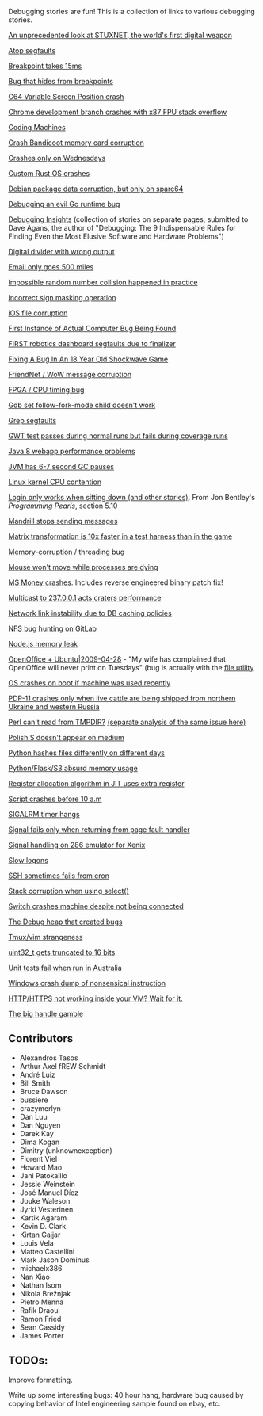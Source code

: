 Debugging stories are fun! This is a collection of links to various debugging stories.


[An unprecedented look at STUXNET, the world's first digital weapon](https://www.wired.com/2014/11/countdown-to-zero-day-stuxnet/)

[Atop segfaults](http://rachelbythebay.com/w/2014/03/02/sync/)

[Breakpoint takes 15ms](https://www.jwhitham.org/2015/04/the-mystery-of-fifteen-millisecond.html)

[Bug that hides from breakpoints](https://drewdevault.com/2014/02/02/The-worst-bugs.html)

[C64 Variable Screen Position crash](http://www.linusakesson.net/scene/safevsp/index.php)

[Chrome development branch crashes with x87 FPU stack overflow](https://randomascii.wordpress.com/2016/09/16/everything-old-is-new-again-and-a-compiler-bug/)

[Coding Machines](https://www.teamten.com/lawrence/writings/coding-machines/)

[Crash Bandicoot memory card corruption](https://www.gamasutra.com/blogs/DaveBaggett/20131031/203788/My_Hardest_Bug_Ever.php)

[Crashes only on Wednesdays](https://gyrovague.com/2015/07/29/crashes-only-on-wednesdays/)

[Custom Rust OS crashes](https://jvns.ca/blog/2013/12/04/day-37-how-a-keyboard-works/)

[Debian package data corruption, but only on sparc64](https://web.archive.org/web/20060612203753/http://vger.kernel.org/~davem/cgi-bin/blog.cgi/index.html)

[Debugging an evil Go runtime bug](https://marcan.st/2017/12/debugging-an-evil-go-runtime-bug/)

[Debugging Insights](http://debuggingrules.com/?page_id=46) (collection of stories on separate pages, submitted to Dave Agans, the author of "Debugging: The 9 Indispensable Rules for Finding Even the Most Elusive Software and Hardware Problems")

[Digital divider with wrong output](http://danluu.com/teach-debugging/)

[Email only goes 500 miles](http://www.ibiblio.org/harris/500milemail.html)

[Impossible random number collision happened in practice](https://medium.com/@betable/tifu-by-using-math-random-f1c308c4fd9d)

[Incorrect sign masking operation](https://labs.spotify.com/2015/08/27/underflow-bug/)

[iOS file corruption](https://engineering.fb.com/ios/debugging-file-corruption-on-ios/)

[First Instance of Actual Computer Bug Being Found](https://www.computerhistory.org/tdih/september/9/)

[FIRST robotics dashboard segfaults due to finalizer](https://www.lukeshu.com/blog/java-segfault.html)

[Fixing A Bug In An 18 Year Old Shockwave Game](https://mattbruv.github.io/ccsr-bugfix/)

[FriendNet / WoW message corruption](https://blog.makandra.com/2010/04/the-greatest-bug-i-never-fixed/)

[FPGA / CPU timing bug](https://eli.thegreenplace.net/2003/10/30/hardware-debugging-is-hard)

[Gdb set follow-fork-mode child doesn't work](https://nanxiao.me/en/use-dtrace-to-diagnose-gdb-issues/)

[Grep segfaults](http://blog.loadzero.com/blog/tracking-down-a-segfault-in-grep/)

[GWT test passes during normal runs but fails during coverage runs](http://ismail.badawi.io/blog/2014/02/04/an-obscure-bug-story/)

[Java 8 webapp performance problems](https://engineering.indeedblog.com/blog/2016/09/job-search-web-app-java-8-migration/)

[JVM has 6-7 second GC pauses](https://www.evanjones.ca/jvm-mmap-pause-finding.html)

[Linux kernel CPU contention](http://notes.secretsauce.net/notes/2015/09/05_a-kernel-debugging-story.html)

[Login only works when sitting down (and other stories)](https://books.google.ca/books?id=kse_7qbWbjsC&lpg=PP1&pg=PA56). From Jon Bentley's _Programming Pearls_, section 5.10

[Mandrill stops sending messages](https://www.seancassidy.me/sherlock-holmes-debugging.html)

[Matrix transformation is 10x faster in a test harness than in the game](https://randomascii.wordpress.com/2015/01/19/knowing-where-to-type-zero/)

[Memory-corruption / threading bug](https://nanxiao.me/en/an-experience-of-fixing-a-memory-corruption-bug/)

[Mouse won't move while processes are dying](https://randomascii.wordpress.com/2017/07/09/24-core-cpu-and-i-cant-move-my-mouse/)

[MS Money crashes](https://devblogs.microsoft.com/oldnewthing/?p=6103). Includes reverse engineered binary patch fix!

[Multicast to 237.0.0.1 acts craters performance](https://www.outerthoughts.com/2004/10/perfect-multicast-storm/)

[Network link instability due to DB caching policies](https://engineering.fb.com/production-engineering/solving-the-mystery-of-link-imbalance-a-metastable-failure-state-at-scale/)

[NFS bug hunting on GitLab](https://about.gitlab.com/blog/2018/11/14/how-we-spent-two-weeks-hunting-an-nfs-bug/)

[Node.js memory leak](https://www.joyent.com/blog/walmart-node-js-memory-leak)

[OpenOffice + Ubuntu|2009-04-28](https://bugs.launchpad.net/ubuntu/+source/cupsys/+bug/255161/comments/28) - "My wife has complained that OpenOffice will never print on Tuesdays" (bug is actually with the [file utility](https://bugs.launchpad.net/ubuntu/+source/file/+bug/248619)

[OS crashes on boot if machine was used recently](https://blog.valerieaurora.org/2013/12/17/heres-my-favorite-operating-systems-war-story-whats-yours/)

[PDP-11 crashes only when live cattle are being shipped from northern Ukraine and western Russia](https://www.jakepoz.com/debugging-behind-the-iron-curtain/)

[Perl can't read from TMPDIR?](https://blog.afoolishmanifesto.com/posts/investigation-into-why-perl-cant-read-from-tmpdir/) [(separate analysis of the same issue here)](https://blog.plover.com/tech/tmpdir.html)

[Polish S doesn't appear on medium](https://medium.engineering/the-curious-case-of-disappearing-polish-s-fa398313d4df)

[Python hashes files differently on different days](https://dpb.bitbucket.io/unexpected-behavior-from-the-python-3-built-in-hash-function.html)

[Python/Flask/S3 absurd memory usage](https://www.jamesporter.me/2015/12/09/mysterious-memory-consumption.html)

[Register allocation algorithm in JIT uses extra register](http://bitfunnel.org/debugging-nativejit/)

[Script crashes before 10 a.m](https://darekkay.com/blog/script-crashes-before-10/)

[SIGALRM timer hangs](https://nativeguru.wordpress.com/2015/02/19/why-you-should-avoid-using-sigalrm-for-timer/)

[Signal fails only when returning from page fault handler](https://news.ycombinator.com/item?id=7684824)

[Signal handling on 286 emulator for Xenix](https://news.ycombinator.com/item?id=7684827)

[Slow logons](https://blogs.technet.microsoft.com/markrussinovich/2012/07/01/the-case-of-the-veeerrry-slow-logons/)

[SSH sometimes fails from cron](http://mina.naguib.ca/blog/2012/10/22/the-little-ssh-that-sometimes-couldnt.html)

[Stack corruption when using select()](https://blogs.unity3d.com/2016/04/25/debugging-memory-corruption-who-the-hell-writes-2-into-my-stack-2/)

[Switch crashes machine despite not being connected](http://www.catb.org/jargon/html/magic-story.html)

[The Debug heap that created bugs
](http://lectem.github.io/windows/heap/appverifier/detours/2020/01/02/The-debug-heap-that-created-bugs.html)

[Tmux/vim strangeness](http://www.daniellesucher.com/2014/04/24/my-new-favorite-vim-tmux-bug/)

[uint32_t gets truncated to 16 bits](http://kdc-blog.blogspot.com/2008/03/one-day-one-of-my-co-workers-stopped-me.html)

[Unit tests fail when run in Australia](https://github.com/angular/angular.js/issues/5017)

[Windows crash dump of nonsensical instruction](https://devblogs.microsoft.com/oldnewthing/?p=43293)

[HTTP/HTTPS not working inside your VM? Wait for it.](https://rachelbythebay.com/w/2016/03/22/6nat/)

[The big handle gamble](https://x64dbg.com/blog/2017/11/04/the-big-handle-gamble.html)

## Contributors

* Alexandros Tasos
* Arthur Axel fREW Schmidt
* André Luiz
* Bill Smith
* Bruce Dawson
* bussiere
* crazymerlyn
* Dan Luu
* Dan Nguyen
* Darek Kay
* Dima Kogan
* Dimitry (unknownexception)
* Florent Viel
* Howard Mao
* Jani Patokallio
* Jessie Weinstein
* José Manuel Díez
* Jouke Waleson
* Jyrki Vesterinen
* Kartik Agaram
* Kevin D. Clark
* Kirtan Gajjar
* Louis Vela
* Matteo Castellini
* Mark Jason Dominus
* michaelx386
* Nan Xiao
* Nathan Isom
* Nikola Brežnjak
* Pietro Menna
* Rafik Draoui
* Ramon Fried
* Sean Cassidy
* James Porter

## TODOs:

Improve formatting.

Write up some interesting bugs: 40 hour hang, hardware bug caused by copying behavior of Intel engineering sample found on ebay, etc.
